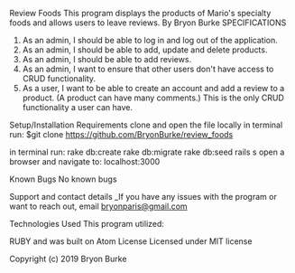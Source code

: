 Review Foods
This program displays the products of Mario's specialty foods and allows users to leave reviews.
By Bryon Burke
SPECIFICATIONS

1. As an admin, I should be able to log in and log out of the application.
2. As an admin, I should be able to add, update and delete products.
3. As an admin, I should be able to add reviews.
4. As an admin, I want to ensure that other users don't have access to CRUD functionality.
5. As a user, I want to be able to create an account and add a review to a product. (A product can have many comments.) This is the only CRUD functionality a user can have.

Setup/Installation Requirements
clone and open the file locally
in terminal run:
$git clone https://github.com/BryonBurke/review_foods

in terminal run:
  rake db:create
  rake db:migrate
  rake db:seed
  rails s
  open a browser and navigate to: localhost:3000

Known Bugs
No known bugs

Support and contact details
_If you have any issues with the program or want to reach out, email bryonparis@gmail.com

Technologies Used
This program utilized:

RUBY and was built on Atom
License
Licensed under MIT license

Copyright (c) 2019 Bryon Burke
